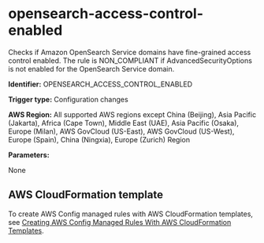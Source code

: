 # opensearch\-access\-control\-enabled<a name="opensearch-access-control-enabled"></a>

Checks if Amazon OpenSearch Service domains have fine\-grained access control enabled\. The rule is NON\_COMPLIANT if AdvancedSecurityOptions is not enabled for the OpenSearch Service domain\. 

**Identifier:** OPENSEARCH\_ACCESS\_CONTROL\_ENABLED

**Trigger type:** Configuration changes

**AWS Region:** All supported AWS regions except China \(Beijing\), Asia Pacific \(Jakarta\), Africa \(Cape Town\), Middle East \(UAE\), Asia Pacific \(Osaka\), Europe \(Milan\), AWS GovCloud \(US\-East\), AWS GovCloud \(US\-West\), Europe \(Spain\), China \(Ningxia\), Europe \(Zurich\) Region

**Parameters:**

None  

## AWS CloudFormation template<a name="w2aac12c31c27b9d391c15"></a>

To create AWS Config managed rules with AWS CloudFormation templates, see [Creating AWS Config Managed Rules With AWS CloudFormation Templates](aws-config-managed-rules-cloudformation-templates.md)\.